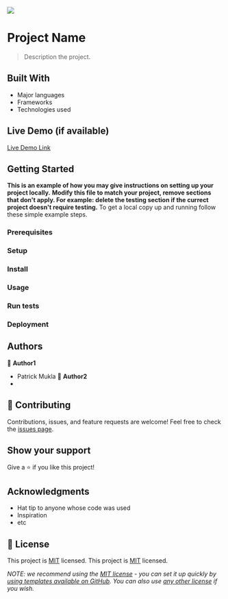 ![](https://img.shields.io/badge/Microverse-blueviolet)
# Project Name
> Description the project.
## Built With
- Major languages
- Frameworks
- Technologies used
## Live Demo (if available)
[Live Demo Link](https://livedemo.com)
## Getting Started
**This is an example of how you may give instructions on setting up your project locally.**
**Modify this file to match your project, remove sections that don't apply. For example: delete the testing section if the currect project doesn't require testing.**
To get a local copy up and running follow these simple example steps.
### Prerequisites
### Setup
### Install
### Usage
### Run tests
### Deployment
## Authors
👤 **Author1**
- Patrick Mukla
👤 **Author2**
-
## 🤝 Contributing
Contributions, issues, and feature requests are welcome!
Feel free to check the [issues page](../../issues/).
## Show your support
Give a ⭐️ if you like this project!
## Acknowledgments
- Hat tip to anyone whose code was used
- Inspiration
- etc

## 📝 License

This project is [MIT](./MIT.md) licensed.
This project is [MIT](./LICENSE) licensed.

_NOTE: we recommend using the [MIT license](https://choosealicense.com/licenses/mit/) - you can set it up quickly by [using templates available on GitHub](https://docs.github.com/en/communities/setting-up-your-project-for-healthy-contributions/adding-a-license-to-a-repository). You can also use [any other license](https://choosealicense.com/licenses/) if you wish._
